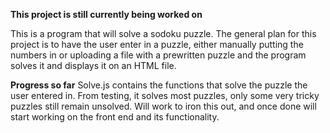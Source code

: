 **This project is still currently being worked on**

This is a program that will solve a sodoku puzzle. The general plan for this project is to have the user enter in a puzzle, either manually putting the numbers in or uploading a file with a prewritten puzzle and the program solves it and displays it on an HTML file.

**Progress so far**
Solve.js contains the functions that solve the puzzle the user entered in. From testing, it solves most puzzles, only some very tricky puzzles still remain unsolved. Will work to iron this out, and once done will start working on the front end and its functionality.

